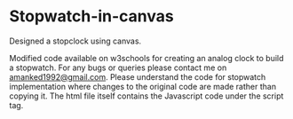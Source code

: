 # Stopwatch-in-canvas
Designed a stopclock using canvas.

Modified code available on w3schools for creating an analog clock to build a stopwatch.
For any bugs or queries please contact me on amanked1992@gmail.com.
Please understand the code for stopwatch implementation where changes to the original code are made rather than copying it.
The html file itself contains the Javascript code under the script tag.
